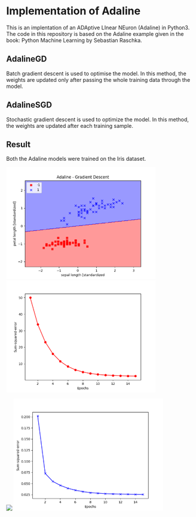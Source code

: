 # Implementation of Adaline

This is an implentation of an ADAptive LInear NEuron (Adaline) in Python3. 
The code in this repository is based on the Adaline example given in the book: Python Machine Learning by Sebastian Raschka.

## AdalineGD

Batch gradient descent is used to optimise the model. In this method,
the weights are updated only after passing the whole training data
through the model.

## AdalineSGD

Stochastic gradient descent is used to optimize the model. In this
method, the weights are updated after each training sample.

## Result

Both the Adaline models were trained on the Iris dataset.

<p float="left">
  <img src="images/AdalineGD Decision Region.png" width="400" />
  <img src="images/AdalineGD Training Error.png" width="400" /> 
</p>

<p float="left">
  <img src="images/AdalineSGD Decision Region.png" width="400" />
  <img src="images/AdalineSGD Training Error.png" width="400" /> 
</p>
